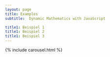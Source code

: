 ```yaml
---
layout: page
title: Examples
subtitle:  Dynamic Mathematics with JavaScript

title1: Beispiel 1
title1: Beispiel 2
title1: Beispiel 3
---
```

{% include carousel.html %}
